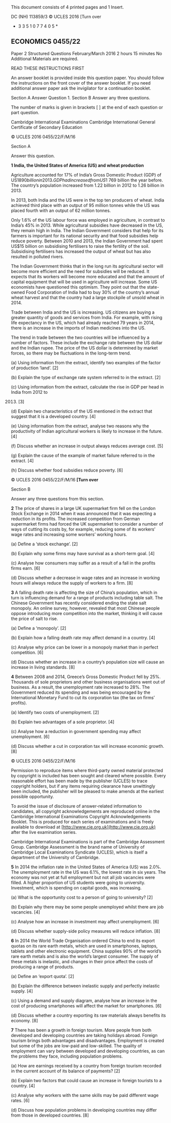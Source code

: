  This document consists of 4 printed pages and 1 Insert. 

 DC (NH) 113859/3 © UCLES 2016 [Turn over 

* 3 3 5 1 0 7 7 4 0 5 * 

## ECONOMICS 0455/22 

 Paper 2 Structured Questions February/March 2016 2 hours 15 minutes No Additional Materials are required. 

 READ THESE INSTRUCTIONS FIRST 

 An answer booklet is provided inside this question paper. You should follow the instructions on the front cover of the answer booklet. If you need additional answer paper ask the invigilator for a continuation booklet. 

 Section A Answer Question 1. Section B Answer any three questions. 

 The number of marks is given in brackets [ ] at the end of each question or part question. 

 Cambridge International Examinations Cambridge International General Certificate of Secondary Education 


© UCLES 2016 0455/22/F/M/16 

 Section A 

 Answer this question. 

**1 India, the United States of America (US) and wheat production** 

 Agriculture accounted for 17% of India’s Gross Domestic Product (GDP) of US$1 890 billion in 2013. GDP had increased from US$1 769 billion the year before. The country’s population increased from 1.22 billion in 2012 to 1.26 billion in 2013. 

 In 2013, both India and the US were in the top ten producers of wheat. India achieved third place with an output of 95 million tonnes while the US was placed fourth with an output of 62 million tonnes. 

 Only 1.6% of the US labour force was employed in agriculture, in contrast to India’s 45% in 2013. While agricultural subsidies have decreased in the US, they remain high in India. The Indian Government considers that help for its farmers is important for its national security and that food subsidies help reduce poverty. Between 2010 and 2013, the Indian Government had spent US$15 billion on subsidising fertilisers to raise the fertility of the soil. Subsidising fertilisers has increased the output of wheat but has also resulted in polluted rivers. 

 The Indian Government thinks that in the long run its agricultural sector will become more efficient and the need for subsidies will be reduced. It expects that its workers will become more educated and that the amount of capital equipment that will be used in agriculture will increase. Some US economists have questioned this optimism. They point out that the state-owned Food Corporation of India had to buy 30% of the country’s annual wheat harvest and that the country had a large stockpile of unsold wheat in 2014. 

 Trade between India and the US is increasing. US citizens are buying a greater quantity of goods and services from India. For example, with rising life expectancy in the US, which had already reached 79 years in 2014, there is an increase in the imports of Indian medicines into the US. 

 The trend in trade between the two countries will be influenced by a number of factors. These include the exchange rate between the US dollar and the Indian rupee. The price of the US dollar is determined by market forces, so there may be fluctuations in the long-term trend. 

 (a) Using information from the extract, identify two examples of the factor of production ‘land’. [2] 

 (b) Explain the type of exchange rate system referred to in the extract. [2] 

 (c) Using information from the extract, calculate the rise in GDP per head in India from 2012 to 

2013. [3] 

 (d) Explain two characteristics of the US mentioned in the extract that suggest that it is a developed country. [4] 

 (e) Using information from the extract, analyse two reasons why the productivity of Indian agricultural workers is likely to increase in the future. [4] 

 (f) Discuss whether an increase in output always reduces average cost. [5] 

 (g) Explain the cause of the example of market failure referred to in the extract. [4] 

 (h) Discuss whether food subsidies reduce poverty. [6] 


© UCLES 2016 0455/22/F/M/16 **[Turn over** 

 Section B 

 Answer any three questions from this section. 

**2** The price of shares in a large UK supermarket firm fell on the London Stock Exchange in 2014 when it was announced that it was expecting a reduction in its profits. The increased competition from German supermarket firms had forced the UK supermarket to consider a number of ways of cutting its costs by, for example, reducing some of its workers’ wage rates and increasing some workers’ working hours. 

 (a) Define a ‘stock exchange’. [2] 

 (b) Explain why some firms may have survival as a short-term goal. [4] 

 (c) Analyse how consumers may suffer as a result of a fall in the profits firms earn. [6] 

 (d) Discuss whether a decrease in wage rates and an increase in working hours will always reduce the supply of workers to a firm. [8] 

**3** A falling death rate is affecting the size of China’s population, which in turn is influencing demand for a range of products including table salt. The Chinese Government has recently considered ending the state salt monopoly. An online survey, however, revealed that most Chinese people oppose introducing more competition into the market, thinking it will cause the price of salt to rise. 

 (a) Define a ‘monopoly’. [2] 

 (b) Explain how a falling death rate may affect demand in a country. [4] 

 (c) Analyse why price can be lower in a monopoly market than in perfect competition. [6] 

 (d) Discuss whether an increase in a country’s population size will cause an increase in living standards. [8] 

**4** Between 2008 and 2014, Greece’s Gross Domestic Product fell by 25%. Thousands of sole proprietors and other business organisations went out of business. As a result, the unemployment rate increased to 28%. The Government reduced its spending and was being encouraged by the International Monetary Fund to cut its corporation tax (the tax on firms’ profits). 

 (a) Identify two costs of unemployment. [2] 

 (b) Explain two advantages of a sole proprietor. [4] 

 (c) Analyse how a reduction in government spending may affect unemployment. [6] 

 (d) Discuss whether a cut in corporation tax will increase economic growth. [8] 


© UCLES 2016 0455/22/F/M/16 

Permission to reproduce items where third-party owned material protected by copyright is included has been sought and cleared where possible. Every reasonable effort has been made by the publisher (UCLES) to trace copyright holders, but if any items requiring clearance have unwittingly been included, the publisher will be pleased to make amends at the earliest possible opportunity. 

To avoid the issue of disclosure of answer-related information to candidates, all copyright acknowledgements are reproduced online in the Cambridge International Examinations Copyright Acknowledgements Booklet. This is produced for each series of examinations and is freely available to download at [http://www.cie.org.uk](http://www.cie.org.uk) after the live examination series. 

Cambridge International Examinations is part of the Cambridge Assessment Group. Cambridge Assessment is the brand name of University of Cambridge Local Examinations Syndicate (UCLES), which is itself a department of the University of Cambridge. 

**5** In 2014 the inflation rate in the United States of America (US) was 2.0%. The unemployment rate in the US was 6.1%, the lowest rate in six years. The economy was not yet at full employment but not all job vacancies were filled. A higher proportion of US students were going to university. Investment, which is spending on capital goods, was increasing. 

 (a) What is the opportunity cost to a person of going to university? [2] 

 (b) Explain why there may be some people unemployed whilst there are job vacancies. [4] 

 (c) Analyse how an increase in investment may affect unemployment. [6] 

 (d) Discuss whether supply-side policy measures will reduce inflation. [8] 

**6** In 2014 the World Trade Organisation ordered China to end its export quotas on its rare earth metals, which are used in smartphones, laptops, tablets and other electronic equipment. China supplies 90% of the world’s rare earth metals and is also the world’s largest consumer. The supply of these metals is inelastic, and changes in their price affect the costs of producing a range of products. 

 (a) Define an ‘export quota’. [2] 

 (b) Explain the difference between inelastic supply and perfectly inelastic supply. [4] 

 (c) Using a demand and supply diagram, analyse how an increase in the cost of producing smartphones will affect the market for smartphones. [6] 

 (d) Discuss whether a country exporting its raw materials always benefits its economy. [8] 

**7** There has been a growth in foreign tourism. More people from both developed and developing countries are taking holidays abroad. Foreign tourism brings both advantages and disadvantages. Employment is created but some of the jobs are low-paid and low-skilled. The quality of employment can vary between developed and developing countries, as can the problems they face, including population problems. 

 (a) How are earnings received by a country from foreign tourism recorded in the current account of its balance of payments? [2] 

 (b) Explain two factors that could cause an increase in foreign tourists to a country. [4] 

 (c) Analyse why workers with the same skills may be paid different wage rates. [6] 

 (d) Discuss how population problems in developing countries may differ from those in developed countries. [8] 


